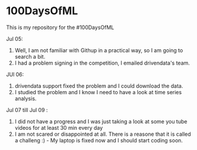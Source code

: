 # 100DaysOfML
This is my repository for the #100DaysOfML

Jul 05:
1. Well, I am not familiar with Githup in a practical way, so I am going to search a bit.
2. I had a problem signing in the competition, I emailed drivendata's team.

JUl 06:
1. drivendata support fixed the problem and I could download the data.
2. I studied the problem and I know I need to have a look at time series analysis.

Jul 07 till  Jul 09 : 
1. I did not have a progress and I was just taking a look at some you tube videos for at least 30 min every day
2. I am not scared or disappointed at all. There is a reasone that it is called a challeng :) - My laptop is fixed now and I should start coding soon. 

